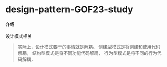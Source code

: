 # design-pattern-GOF23-study

#### 介绍
设计模式相关


> 实际上，设计模式要干的事情就是解耦。
> 创建型模式是将创建和使用代码解耦，
> 结构型模式是将不同功能代码解耦，
> 行为型模式是将不同的行为代码解耦，
